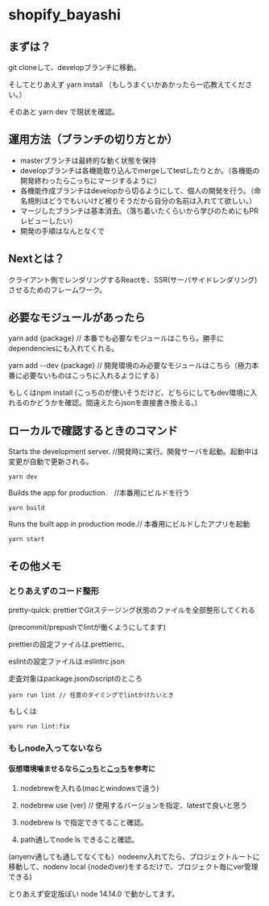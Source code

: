 # shopify_bayashi

## まずは？
git cloneして、developブランチに移動。

そしてとりあえず
  yarn install
  （もしうまくいかあかったら一応教えてください。）

そのあと
  yarn dev
で現状を確認。

## 運用方法（ブランチの切り方とか）
* masterブランチは最終的な動く状態を保持
* developブランチは各機能取り込んでmergeしてtestしたりとか。（各機能の開発終わったらこっちにマージするように）
* 各機能作成ブランチはdevelopから切るようにして、個人の開発を行う。（命名規則はどうでもいいけど被りそうだから自分の名前は入れてて欲しい。）
* マージしたブランチは基本消去。（落ち着いたくらいから学びのためにもPRレビューしたい）
* 開発の手順はなんとなくで

## Nextとは？
クライアント側でレンダリングするReactを、SSR(サーバサイドレンダリング)させるためのフレームワーク。

## 必要なモジュールがあったら
  yarn add {package} // 本番でも必要なモジュールはこちら。勝手にdependenciesにも入れてくれる。
  
  yarn add --dev {package} // 開発環境のみ必要なモジュールはこちら（極力本番に必要ないものはこっちに入れるようにする）
  
  もしくはnpm install (こっちのが使いそうだけど、どちらにしてもdev環境に入れるのかどうかを確認。間違えたらjsonを直接書き換える。)

## ローカルで確認するときのコマンド
  Starts the development server. //開発時に実行。開発サーバを起動。起動中は変更が自動で更新される。
    
    yarn dev
    
  Builds the app for production.　//本番用にビルドを行う
  
    yarn build

  Runs the built app in production mode.// 本番用にビルドしたアプリを起動
  
    yarn start

## その他メモ
### とりあえずのコード整形
  pretty-quick: prettierでGitステージング状態のファイルを全部整形してくれる
  
  (precommit/prepushでlintが働くようにしてます)
  
  prettierの設定ファイルは.prettierrc、
  
  eslintの設定ファイルは.eslintrc.json
  
  走査対象はpackage.jsonのscriptのところ

    yarn run lint // 任意のタイミングでlintかけたいとき
  
  もしくは
  
    yarn run lint:fix
  
### もしnode入ってないなら
  #### 仮想環境噛ませるなら[こっち](https://www.to-r.net/media/anyenv/)と[こっち](https://qiita.com/ttokdev/items/3547587b0494dd624901)を参考に
  1. nodebrewを入れる(macとwindowsで違う)
  
  1. nodebrew use {ver} // 使用するバージョンを指定、latestで良いと思う
  
  1. nodebrew ls で指定できてること確認。
  
  1. path通してnode ls できること確認。
  
  (anyenv通しても通してなくても）nodeenv入れてたら、プロジェクトルートに移動して、nodenv local {nodeのver}をするだけで、プロジェクト毎にver管理できる)
  
  とりあえず安定版ぽい node 14.14.0 で動かしてます。
